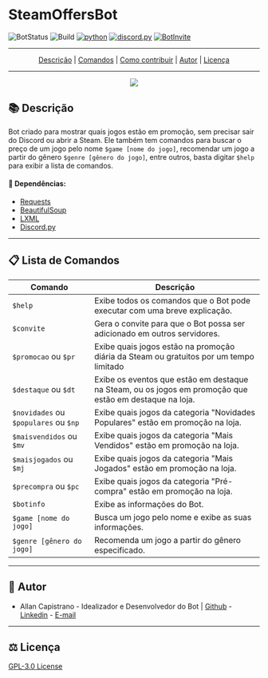 # SteamOffersBot
![BotStatus](https://img.shields.io/badge/status-online-success) ![Build](https://img.shields.io/badge/build-passing-success) [![python](https://img.shields.io/badge/python-3.9.0-informational?logo=python)](https://www.python.org/) [![discord.py](https://img.shields.io/badge/discord.py-1.5.1-informational?logo=discord)](https://pypi.org/project/discord.py/) [![BotInvite](https://img.shields.io/badge/Convite_para_Discord-48568a?logo=discord)](https://discord.com/oauth2/authorize?client_id=714852360241020929&scope=bot&permissions=485440)

------------

<p align="center">
  <a href="#-descrição">Descrição</a> |
  <a href="#-lista-de-comandos">Comandos</a> |
  <a href="#-contribuições">Como contribuir</a> |
  <a href="#-autor">Autor</a> |
  <a href="#%EF%B8%8F-licença">Licença</a>
</p>

------------

<p align="center">
  <img src="assets/SteamOS_Logo_Edit.png">
</p>

## 📚 Descrição ##

Bot criado para mostrar quais jogos estão em promoção, sem precisar sair do Discord ou abrir a Steam. Ele também tem comandos para buscar o preço de um jogo pelo nome `$game [nome do jogo]`, recomendar um jogo a partir do gênero `$genre [gênero do jogo]`, entre outros, basta digitar `$help` para exibir a lista de comandos.

#### 🔗 Dependências: ####
- [Requests](https://pypi.org/project/requests/)
- [BeautifulSoup](https://pypi.org/project/beautifulsoup4/)
- [LXML](https://pypi.org/project/lxml/)
- [Discord.py](https://pypi.org/project/discord.py/)

------------

## 📋 Lista de Comandos ##
Comando | Descrição
------- | ---------
`$help` | Exibe todos os comandos que o Bot pode executar com uma breve explicação.
`$convite` | Gera o convite para que o Bot possa ser adicionado em outros servidores.
`$promocao` ou `$pr` | Exibe quais jogos estão na promoção diária da Steam ou gratuitos por um tempo limitado
`$destaque` ou `$dt` | Exibe os eventos que estão em destaque na Steam, ou os jogos em promoção que estão em destaque na loja.
`$novidades` ou `$populares` ou `$np` | Exibe quais jogos da categoria "Novidades Populares" estão em promoção na loja.
`$maisvendidos` ou `$mv` | Exibe quais jogos da categoria "Mais Vendidos" estão em promoção na loja.
`$maisjogados` ou `$mj` | Exibe quais jogos da categoria "Mais Jogados" estão em promoção na loja.
`$precompra` ou `$pc` | Exibe quais jogos da categoria "Pré-compra" estão em promoção na loja.
`$botinfo` | Exibe as informações do Bot.
`$game [nome do jogo]` | Busca um jogo pelo nome e exibe as suas informações.
`$genre [gênero do jogo]` | Recomenda um jogo a partir do gênero especificado.

------------

## 📌 Autor ##
- Allan Capistrano - Idealizador e Desenvolvedor do Bot | [Github](https://github.com/AllanCapistrano) - [Linkedin](https://www.linkedin.com/in/allancapistrano/) - [E-mail](https://mail.google.com/mail/u/0/?view=cm&fs=1&tf=1&source=mailto&to=asantos@ecomp.uefs.br)

------------

## ⚖️ Licença ##
[GPL-3.0 License](https://github.com/AllanCapistrano/SteamOffersBot/blob/master/LICENSE)
